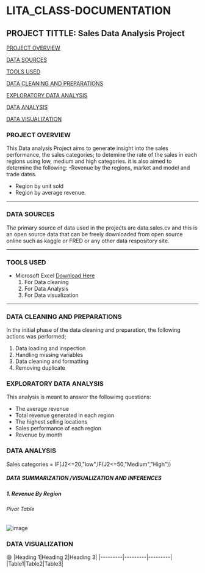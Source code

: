 # LITA_CLASS-DOCUMENTATION

## PROJECT TITTLE: Sales Data Analysis Project

[PROJECT OVERVIEW](#project-overview)

[DATA SOURCES](#data-sources)

[TOOLS USED](#tools-used)

[DATA CLEANING AND PREPARATIONS](#data-cleaning-and-preparations)

[EXPLORATORY DATA ANALYSIS](#exploratory-data-analysis)

[DATA ANALYSIS](#data-analysis)

[DATA VISUALIZATION](#data-visualization)

### PROJECT OVERVIEW
This Data analysis Project aims to generate insight into the sales performance, the sales categories; to detemine the rate of the sales in each regions using low, medium and high categories. it is also aimed to determine the following: 
   -Revenue by the regions, market and model and trade dates.
   - Region by unit sold
   - Region by average revenue.
---

### DATA SOURCES
The primary source of data used in the projects are data.sales.cv and this is an open source data that can be freely downloaded from open source online such as kaggle or FRED or any other data respository site.

----

### TOOLS USED
- Microsoft Excel [Download Here](https://www.microsoft.com) 
   1. For Data cleaning
   2. For Data Analysis
   3. For Data visualization
      
----

### DATA CLEANING AND PREPARATIONS
In the initial phase of the data cleaning and preparation, the following actions was performed;
   1. Data loading and inspection
   2. Handling missing variables
   3. Data cleaning and formatting
   4. Removing duplicate

### EXPLORATORY DATA ANALYSIS
This analysis is meant to answer the followimg questions:
   - The average revenue 
   - Total revenue generated in each region
   - The highest selling locations
   - Sales performance of each region
   - Revenue by month

### DATA ANALYSIS
Sales categories = IF(J2<=20,"low",IF(J2<=50,"Medium","High"))

##### DATA SUMMARIZATION /VISUALIZATION AND INFERENCES

##### 1. Revenue By Region

###### Pivot Table
![image](https://github.com/user-attachments/assets/69c915ea-2976-41e9-9c39-8a4f3634d057)





   



  ### DATA VISUALIZATION

  😄
  |Heading 1|Heading 2|Heading 3|
  |---------|---------|---------|
  |Table1|Table2|Table3|
